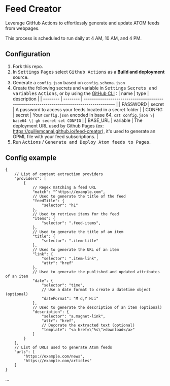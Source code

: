 # Feed Creator

Leverage GitHub Actions to effortlessly generate and update ATOM feeds from webpages.

This process is scheduled to run daily at 4 AM, 10 AM, and 4 PM.

## Configuration

1. Fork this repo.
2. In <kbd>Settings</kbd> <kbd>Pages</kbd> select <kbd>Github Actions</kbd> as a **Build and deployment** source.
3. Generate a `config.json` based on `config.schema.json`
4. Create the following secrets and variable in <kbd>Settings</kbd> <kbd>Secrets and variables</kbd> <kbd>Actions</kbd>, or by using the [GitHub CLI](https://cli.github.com/) : 
   | name     | type     | description                                                                               |
   | -------- | -------- | ----------------------------------------------------------------------------------------- |
   | PASSWORD | secret   | A password to access your feeds located in a secret folder                                |
   | CONFIG   | secret   | Your `config.json` encoded in base 64. `cat config.json \| base64 \| gh secret set CONFIG` |
   | BASE_URL | variable | The deployment URL used by Github Pages (ex: https://guillemcanal.github.io/feed-creator), it's used to generate an OPML file with your feed subscriptions. |
1. Run <kbd>Actions</kbd> / <kbd> Generate and Deploy Atom feeds to Pages</kbd>.

## Config example

```json5
{
    // List of content extraction providers
    "providers": [
        {
            // Regex matching a feed URL
            "match": "^https://example.com",
            // Used to generate the title of the feed
            "feedTitle": {
                "selector": "h1"
            },
            // Used to retrieve items for the feed
            "items": {
                "selector": ".feed-items",
            },
            // Used to generate the title of an item
            "title": {
                "selector": ".item-title"
            },
            // Used to generate the URL of an item
            "link": {
                "selector": ".item-link",
                "attr": "href"
            },
            // Used to generate the published and updated attributes of an item
            "date": {
                "selector": "time",
                // Use a date format to create a datetime object (optional)
                "dateFormat": "M d,Y H:i"
            },
            // Used to generate the description of an item (optional)
            "description": {
                "selector": "a.magnet-link",
                "attr": "href",
                // Decorate the extracted text (optional)
                "template": "<a href=\"%s\">download</a>"
            }
        }
    ],
    // List of URLs used to generate Atom feeds
    "urls": [
        "https://example.com/news",
        "https://example.com/articles"
    ]
}
```

...

